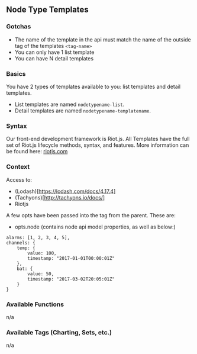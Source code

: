 ## Node Type Templates

### Gotchas

- The name of the template in the api must match the name of the outside tag of the templates `<tag-name>`
- You can only have 1 list template
- You can have N detail templates

### Basics

You have 2 types of templates available to you: list templates and detail templates.

- List templates are named `nodetypename-list`.
- Detail templates are named `nodetypename-templatename`.

### Syntax

Our front-end development framework is Riot.js. All Templates have the full set of Riot.js lifecycle methods,
syntax, and features. More information can be found here: [riotjs.com](riotjs.com)

### Context

Access to:

- (Lodash)[https://lodash.com/docs/4.17.4]
- (Tachyons)[http://tachyons.io/docs/]
- Riotjs

A few opts have been passed into the tag from the parent. These are:

- opts.node (contains node api model properties, as well as below:)
```
alarms: [1, 2, 3, 4, 5],
channels: {
    temp: {
        value: 100,
        timestamp: "2017-01-01T00:00:01Z"
    },
    bat: {
        value: 50, 
        timestamp: "2017-03-02T20:05:01Z"
    }
}
```

### Available Functions

n/a

### Available Tags (Charting, Sets, etc.)

n/a
